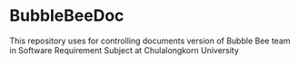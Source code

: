 # BubbleBeeDoc
This repository uses for controlling documents version of Bubble Bee team in Software Requirement Subject at Chulalongkorn University
